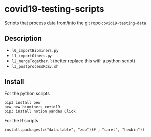 # covid19-testing-scripts

Scripts that process data from/into the git repo `covid19-testing-data`

## Description

- `l0_importBiominers.py`
- `l1_importOthers.py`
- `l2_mergeTogether.R` (better replace this with a python script)
- `l3_postprocessRCsv.sh`

## Install

For the python scripts

```
pip3 install pew
pew new biominers_covid19
pip3 install notion pandas Click
```

For the R scripts

```
install.packages(c("data.table", "zoo"))# , "caret", "hexbin"))
```

